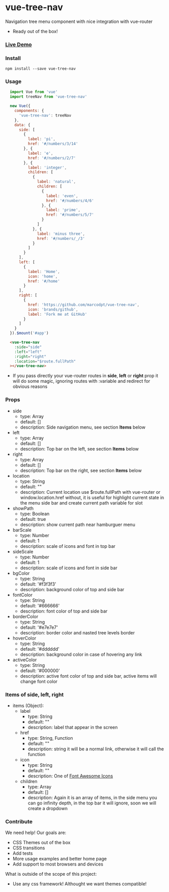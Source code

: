 # vue-tree-nav
 Navigation tree menu component with nice integration with vue-router 
 - Ready out of the box! 

### [Live Demo](http://marcodpt.github.io/vue-tree-nav)

### Install
```
npm install --save vue-tree-nav
```

### Usage 

```javascript
  import Vue from 'vue'
  import treeNav from 'vue-tree-nav'

  new Vue({
    components: {
      'vue-tree-nav': treeNav
    },
    data: {
      side: [
        {
          label: 'pi',
          href: '#/numbers/3/14'
        }, {
          label: 'e',
          href: '#/numbers/2/7'
        }, {
          label: 'integer',
          children: [
            {
              label: 'natural',
              children: [
                {
                  label: 'even',
                  href: '#/numbers/4/6'
                }, {
                  label: 'prime',
                  href: '#/numbers/5/7'
                }
              ]
            }, {
              label: 'minus three',
              href: '#/numbers/_/3'
            }
          ]
        }
      ],
      left: [
        {
          label: 'Home',
          icon: 'home',
          href: '#/home'
        }
      ],
      right: [
        {
          href: 'https://github.com/marcodpt/vue-tree-nav',
          icon: 'brands/github',
          label: 'Fork me at GitHub'
        }
      ]
    }
  }).$mount('#app')
```

```html
  <vue-tree-nav
    :side="side"
    :left="left"
    :right="right"
    :location="$route.fullPath"
  ></vue-tree-nav>
```
   - If you pass directly your vue-router routes in **side**, **left** or **right** prop it will do some magic, ignoring routes with :variable and redirect for obvious reasons

### Props
 - side
   - type: Array
   - default: []
   - description: Side navigation menu, see section **Items** below
 - left
   - type: Array
   - default: []
   - description: Top bar on the left, see section **Items** below
 - right
   - type: Array
   - default: []
   - description: Top bar on the right, see section **Items** below
 - location
   - type: String
   - default: ""
   - description: Current location use $route.fullPath with vue-router or window.location.href without, it is useful for highlight current state in the menu side bar and create current path variable for slot
 - showPath
   - type: Boolean
   - default: true
   - description: show current path near hamburguer menu
 - barScale
   - type: Number
   - default: 1
   - description: scale of icons and font in top bar
 - sideScale
   - type: Number
   - default: 1
   - description: scale of icons and font in side bar
 - bgColor
   - type: String
   - default: '#f3f3f3'
   - description: background color of top and side bar
 - fontColor
   - type: String
   - default: '#666666'
   - description: font color of top and side bar
 - borderColor
   - type: String
   - default: '#e7e7e7'
   - description: border color and nasted tree levels border
 - hoverColor
   - type: String
   - default: '#dddddd'
   - description: background color in case of hovering any link
 - activeColor
   - type: String
   - default: '#000000'
   - description: active font color of top and side bar, active items will change font color

### Items of side, left, right
   - items (Object):
     - label
       - type: String
       - default: ""
       - description: label that appear in the screen
     - href
       - type: String, Function
       - default: ""
       - description: string it will be a normal link, otherwise it will call the function
     - icon
       - type: String
       - default: ""
       - description: One of [Font Awesome Icons](https://fontawesome.com/icons?d=gallery&s=solid&m=free)
     - children
       - type: Array
       - default: []
       - description: Again it is an array of items, in the side menu you can go infinity depth, in the top bar it will ignore, soon we will create a dropdown

### Contribute
We need help! Our goals are:
 - CSS Themes out of the box
 - CSS transitions
 - Add tests
 - More usage examples and better home page
 - Add support to most browsers and devices

What is outside of the scope of this project:
 - Use any css framework! Althought we want themes compatible!
